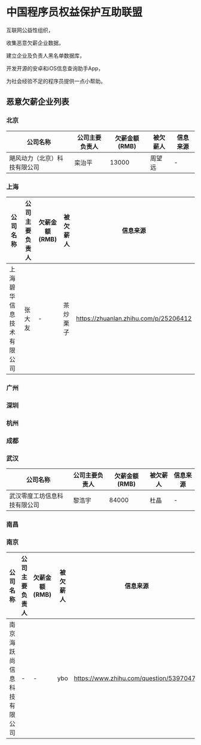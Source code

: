 # 中国程序员权益保护互助联盟

互联网公益性组织，

收集恶意欠薪企业数据，

建立企业及负责人黑名单数据库，

开发开源的安卓和iOS信息查询助手App，

为社会经验不足的程序员提供一点小帮助。

## 恶意欠薪企业列表
### 北京
| 公司名称 | 公司主要负责人 | 欠薪金额(RMB) | 被欠薪人 | 信息来源 |
| - | - | - | - | - |
| 飓风动力（北京）科技有限公司 | 栾治平 | 13000 | 周望远 | - |
### 上海
| 公司名称 | 公司主要负责人 | 欠薪金额(RMB) | 被欠薪人 | 信息来源 |
| - | - | - | - | - |
| 上海碧华信息技术有限公司 | 张大友 | - | 茶炒栗子 | https://zhuanlan.zhihu.com/p/25206412 |
### 广州
### 深圳
### 杭州
### 成都
### 武汉
| 公司名称 | 公司主要负责人 | 欠薪金额(RMB) | 被欠薪人 | 信息来源 |
| - | - | - | - | - |
| 武汉零度工坊信息科技有限公司 | 黎浩宇 | 84000 | 杜晶 | - |
### 南昌
### 南京
| 公司名称 | 公司主要负责人 | 欠薪金额(RMB) | 被欠薪人 | 信息来源 |
| - | - | - | - | - |
| 南京海跃尚信息科技有限公司 | - | - | ybo | https://www.zhihu.com/question/53970470 |
